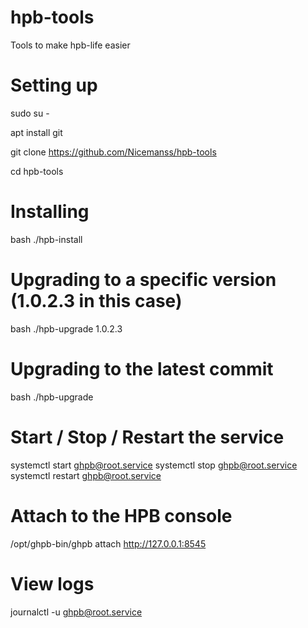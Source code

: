 # hpb-tools
Tools to make hpb-life easier

# Setting up

sudo su -

apt install git

git clone https://github.com/Nicemanss/hpb-tools

cd hpb-tools


# Installing

bash ./hpb-install

# Upgrading to a specific version (1.0.2.3 in this case)

bash ./hpb-upgrade 1.0.2.3

# Upgrading to the latest commit

bash ./hpb-upgrade

# Start / Stop / Restart the service
systemctl start ghpb@root.service
systemctl stop ghpb@root.service
systemctl restart ghpb@root.service

# Attach to the HPB console
/opt/ghpb-bin/ghpb attach http://127.0.0.1:8545


# View logs
journalctl -u ghpb@root.service
